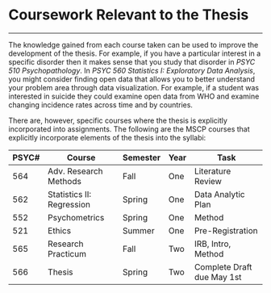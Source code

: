 # Coursework Relevant to the Thesis

___

The knowledge gained from each course taken can be used to improve the development of the thesis. For example, if you have a particular interest in a specific disorder then it makes sense that you study that disorder in *PSYC 510 Psychopathology*. In *PSYC 560 Statistics I: Exploratory Data Analysis*, you might consider finding open data that allows you to better understand your problem area through data visualization.  For example, if a student was interested in suicide they could examine open data from WHO and examine changing incidence rates across time and by countries.  

There are, however, specific courses where the thesis is explicitly incorporated into assignments.  The following are the MSCP courses that explicitly incorporate elements of the thesis into the syllabi: 

|PSYC#| Course           | Semester | Year | Task | 
|--|----------------|---------------|------|-----------|
| 564 | Adv. Research Methods | Fall | One | Literature Review |
| 562 | Statistics II: Regression | Spring | One | Data Analytic Plan |
| 552 | Psychometrics | Spring | One | Method |
| 521 | Ethics | Summer | One | Pre-Registration |
| 565 | Research Practicum | Fall | Two | IRB, Intro, Method |
| 566 | Thesis| Spring | Two | Complete Draft due May 1st |



